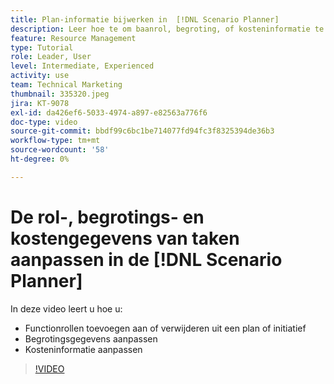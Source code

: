 ```yaml
---
title: Plan-informatie bijwerken in  [!DNL Scenario Planner]
description: Leer hoe te om baanrol, begroting, of kosteninformatie te veranderen of bij te werken nadat een plan of een initiatief in  [!DNL Scenario Planner] wordt gecreeerd.
feature: Resource Management
type: Tutorial
role: Leader, User
level: Intermediate, Experienced
activity: use
team: Technical Marketing
thumbnail: 335320.jpeg
jira: KT-9078
exl-id: da426ef6-5033-4974-a897-e82563a776f6
doc-type: video
source-git-commit: bbdf99c6bc1be714077fd94fc3f8325394de36b3
workflow-type: tm+mt
source-wordcount: '58'
ht-degree: 0%

---
```


# De rol-, begrotings- en kostengegevens van taken aanpassen in de [!DNL Scenario Planner]

In deze video leert u hoe u:

* Functionrollen toevoegen aan of verwijderen uit een plan of initiatief
* Begrotingsgegevens aanpassen
* Kosteninformatie aanpassen

>[!VIDEO](https://video.tv.adobe.com/v/335320/?quality=12&learn=on&enablevpops=1)
